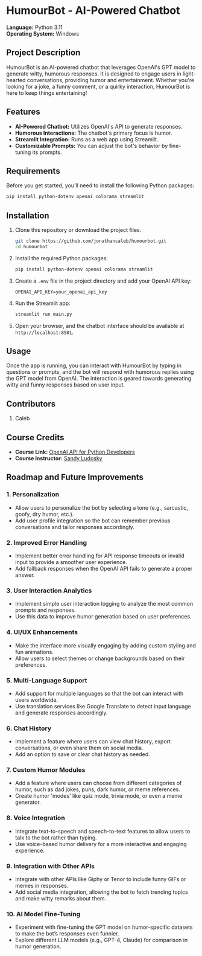# HumourBot - AI-Powered Chatbot

**Language:** Python 3.11  
**Operating System:** Windows  

## Project Description

HumourBot is an AI-powered chatbot that leverages OpenAI's GPT model to generate witty, humorous responses. It is designed to engage users in light-hearted conversations, providing humor and entertainment. Whether you're looking for a joke, a funny comment, or a quirky interaction, HumourBot is here to keep things entertaining!

## Features

- **AI-Powered Chatbot:** Utilizes OpenAI's API to generate responses.
- **Humorous Interactions:** The chatbot's primary focus is humor.
- **Streamlit Integration:** Runs as a web app using Streamlit.
- **Customizable Prompts:** You can adjust the bot's behavior by fine-tuning its prompts.

## Requirements

Before you get started, you'll need to install the following Python packages:

```bash
pip install python-dotenv openai colorama streamlit
```

## Installation

1. Clone this repository or download the project files.

    ```bash
    git clone https://github.com/jonathancaleb/humourbot.git
    cd humourbot
    ```

2. Install the required Python packages:

    ```bash
    pip install python-dotenv openai colorama streamlit
    ```

3. Create a `.env` file in the project directory and add your OpenAI API key:

    ```
    OPENAI_API_KEY=your_openai_api_key
    ```

4. Run the Streamlit app:

    ```bash
    streamlit run main.py
    ```

5. Open your browser, and the chatbot interface should be available at `http://localhost:8501`.

## Usage

Once the app is running, you can interact with HumourBot by typing in questions or prompts, and the bot will respond with humorous replies using the GPT model from OpenAI. The interaction is geared towards generating witty and funny responses based on user input.

## Contributors

1. Caleb

## Course Credits

- **Course Link:** [OpenAI API for Python Developers](https://www.linkedin.com/learning/openai-api-for-python-developers)
- **Course Instructor:** [Sandy Ludosky](https://www.linkedin.com/learning/instructors/sandy-ludosky)

## Roadmap and Future Improvements

### 1. Personalization

- Allow users to personalize the bot by selecting a tone (e.g., sarcastic, goofy, dry humor, etc.).
- Add user profile integration so the bot can remember previous conversations and tailor responses accordingly.

### 2. Improved Error Handling

- Implement better error handling for API response timeouts or invalid input to provide a smoother user experience.
- Add fallback responses when the OpenAI API fails to generate a proper answer.

### 3. User Interaction Analytics

- Implement simple user interaction logging to analyze the most common prompts and responses.
- Use this data to improve humor generation based on user preferences.

### 4. UI/UX Enhancements

- Make the interface more visually engaging by adding custom styling and fun animations.
- Allow users to select themes or change backgrounds based on their preferences.

### 5. Multi-Language Support

- Add support for multiple languages so that the bot can interact with users worldwide.
- Use translation services like Google Translate to detect input language and generate responses accordingly.

### 6. Chat History

- Implement a feature where users can view chat history, export conversations, or even share them on social media.
- Add an option to save or clear chat history as needed.

### 7. Custom Humor Modules

- Add a feature where users can choose from different categories of humor, such as dad jokes, puns, dark humor, or meme references.
- Create humor 'modes' like quiz mode, trivia mode, or even a meme generator.

### 8. Voice Integration

- Integrate text-to-speech and speech-to-text features to allow users to talk to the bot rather than typing.
- Use voice-based humor delivery for a more interactive and engaging experience.

### 9. Integration with Other APIs

- Integrate with other APIs like Giphy or Tenor to include funny GIFs or memes in responses.
- Add social media integration, allowing the bot to fetch trending topics and make witty remarks about them.

### 10. AI Model Fine-Tuning

- Experiment with fine-tuning the GPT model on humor-specific datasets to make the bot’s responses even funnier.
- Explore different LLM models (e.g., GPT-4, Claude) for comparison in humor generation.

